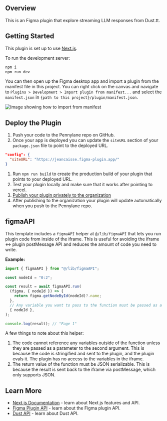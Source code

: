## Overview

This is an Figma plugin that explore streaming LLM responses from Dust.tt.

## Getting Started

This plugin is set up to use [Next.js](https://nextjs.org/).

To run the development server:

```bash
npm i
npm run dev
```

You can then open up the Figma desktop app and import a plugin from the manifest file in this project. You can right click on the canvas and navigate to `Plugins > Development > Import plugin from manifest...` and select the `manifest.json` in `{path to this project}/plugin/manifest.json`.

![Image showing how to import from manifest](https://static.figma.com/uploads/dcfb742580ad1c70338f1f9670f70dfd1fd42596)

## Deploy the Plugin

1. Push your code to the Pennylane repo on GitHub.
2. Once your app is deployed you can update the `siteURL` section of your `package.json` file to point to the deployed URL.

```json
"config": {
  "siteURL": "https://jeancaisse.figma-plugin.app/"
}
```

1. Run `npm run build` to create the production build of your plugin that points to your deployed URL.
2. Test your plugin locally and make sure that it works after pointing to vercel.
3. [Publish your plugin privately to the organization](https://help.figma.com/hc/en-us/articles/4404228629655-Create-private-organization-plugins)
4. After publishing to the organization your plugin will update automatically when you push to the Pennylane repo.

## figmaAPI

This template includes a `figmaAPI` helper at `@/lib/figmaAPI` that lets you run plugin code from inside of the iframe. This is
useful for avoiding the iframe <-> plugin postMessage API and reduces the amount of code you need to write.

**Example:**

```ts
import { figmaAPI } from "@/lib/figmaAPI";

const nodeId = "0:2";

const result = await figmaAPI.run(
  (figma, { nodeId }) => {
    return figma.getNodeById(nodeId)?.name;
  },
  // Any variable you want to pass to the function must be passed as a parameter.
  { nodeId },
);

console.log(result); // "Page 1"
```

A few things to note about this helper:

1.  The code cannot reference any variables outside of the function unless they are passed as a parameter to the second argument. This is
    because the code is stringified and sent to the plugin, and the plugin
    evals it. The plugin has no access to the variables in the iframe.
2.  The return value of the function must be JSON serializable. This is
    because the result is sent back to the iframe via postMessage, which only
    supports JSON.

## Learn More

- [Next.js Documentation](https://nextjs.org/docs) - learn about Next.js features and API.
- [Figma Plugin API](https://www.figma.com/plugin-docs/) - learn about the Figma plugin API.
- [Dust API](https://docs.dust.tt/reference/developer-platform-overview) - learn about Dust API.
